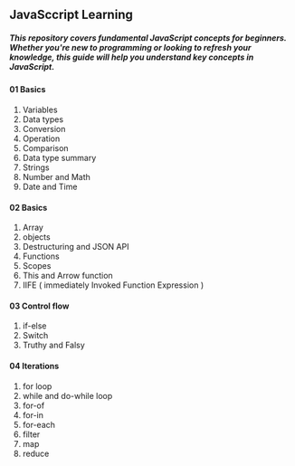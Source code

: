 ## JavaSccript Learning

##### This repository covers fundamental JavaScript concepts for beginners. Whether you're new to programming or looking to refresh your knowledge, this guide will help you understand key concepts in JavaScript.

#### 01 Basics
1. Variables
2. Data types
3. Conversion
4. Operation
5. Comparison
6. Data type summary
7. Strings
8. Number and Math
9. Date and Time

#### 02 Basics
1. Array
2. objects
3. Destructuring and JSON API
4. Functions
5. Scopes
6. This and Arrow function
7. IIFE ( immediately Invoked Function Expression )

#### 03 Control flow
1. if-else
2. Switch
3. Truthy and Falsy

#### 04 Iterations
1. for loop
2. while and do-while loop
3. for-of
4. for-in
5. for-each
6. filter
7. map
8. reduce
